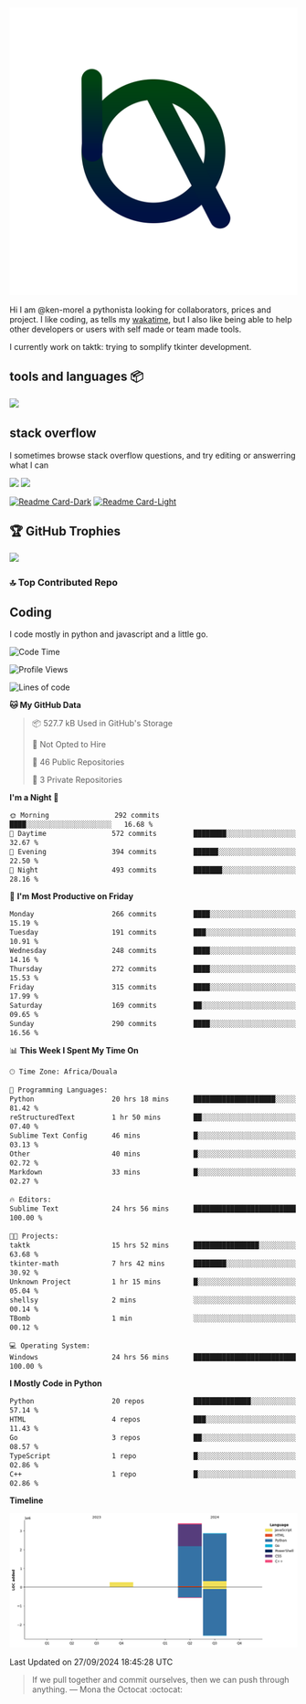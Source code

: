 ![My logo](ama.svg)

Hi I am @ken-morel a pythonista looking for collaborators, prices and project.
I like coding, as tells my [wakatime](https://wakatime.com/@kenmorel), but I also like being able to help
other developers or users with self made or team made tools.

I currently work on taktk: trying to somplify tkinter development.

## tools and languages 📦

![](https://skillicons.dev/icons?i=python,sublime,windows,regex,svg,cpp,arduino,github,gmail,md,powershell&perline=3)

## stack overflow

I sometimes browse stack overflow questions, and try editing or answerring what I can

[![](https://stackoverflow.com/users/flair/22719308.png?theme=dark&cache=300#gh-dark-mode-only)](https://stackoverflow.com/users/22719308/ken-morel#gh-dark-mode-only)
[![](https://stackoverflow.com/users/flair/22719308.png?theme=light&cache=300#gh-light-mode-only)](https://stackoverflow.com/users/22719308/ken-morel#gh-light-mode-only)
<!--## gists
[![Gist Card-Dark](https://ken-morel-stats.vercel.app/api/gist?id=aa1e2aab3af5162a7fc10540d4c6b014&theme=nord&bg_color=00114455&hide_border=true&border_radius=20#gh-dark-mode-only)](https://gist.github.com/ken-morel/aa1e2aab3af5162a7fc10540d4c6b014#gh-dark-mode-only)
[![Gist Card-Light](https://ken-morel-stats.vercel.app/api/gist?id=aa1e2aab3af5162a7fc10540d4c6b014&theme=view&bg_color=aabbff33&hide_border=true&border_radius=20#gh-light-mode-only)](https://gist.github.com/ken-morel/aa1e2aab3af5162a7fc10540d4c6b014#gh-light-mode-only)
-->

[![Readme Card-Dark](https://github-readme-stats.vercel.app/api/pin/?username=ken-morel&repo=gama&theme=nord&bg_color=55114455&hide_border=true&border_radius=20#gh-dark-mode-only)](https://github.com/ken-morel/pyoload#gh-dark-mode-only)
[![Readme Card-Light](https://github-readme-stats.vercel.app/api/pin/?username=ken-morel&repo=gama&theme=view&bg_color=ffaaee33&hide_border=true&border_radius=20#gh-light-mode-only)](https://github.com/ken-morel/pyoload#gh-light-mode-only)

## 🏆 GitHub Trophies
![](https://github-profile-trophy.vercel.app/?username=ken-morel&theme=monokai&bg_color=00554455&column=3&margin-w=10&no-frame=true)

### 🔝 Top Contributed Repo
<!--![](https://github-contributor-stats.vercel.app/api?username=ken-morel&limit=5&theme=nord&combine_all_yearly_contributions=true&border_radius=20&bg_color=22441155&border_radius=20&hide_border=true)
<div align="center">
    <a href="https://github.com/ken-morel">
        <img src="https://github-readme-activity-graph.vercel.app/graph?username=ken-morel&theme=react-dark&hide_border=true&hide_title=false&area=true&custom_title=Total%20contribution%20graph%20in%20all%20repo" width="96%" alt="activity graph">
    </a>
</div>-->



## Coding
I code mostly in python and javascript and a little go.

<!--START_SECTION:waka-->
![Code Time](http://img.shields.io/badge/Code%20Time-479%20hrs%2058%20mins-blue)

![Profile Views](http://img.shields.io/badge/Profile%20Views-4-blue)

![Lines of code](https://img.shields.io/badge/From%20Hello%20World%20I%27ve%20Written-6.5%20million%20lines%20of%20code-blue)

**🐱 My GitHub Data** 

> 📦 527.7 kB Used in GitHub's Storage 
 > 
> 🚫 Not Opted to Hire
 > 
> 📜 46 Public Repositories 
 > 
> 🔑 3 Private Repositories 
 > 
**I'm a Night 🦉** 

```text
🌞 Morning                292 commits         ████░░░░░░░░░░░░░░░░░░░░░   16.68 % 
🌆 Daytime                572 commits         ████████░░░░░░░░░░░░░░░░░   32.67 % 
🌃 Evening                394 commits         ██████░░░░░░░░░░░░░░░░░░░   22.50 % 
🌙 Night                  493 commits         ███████░░░░░░░░░░░░░░░░░░   28.16 % 
```
📅 **I'm Most Productive on Friday** 

```text
Monday                   266 commits         ████░░░░░░░░░░░░░░░░░░░░░   15.19 % 
Tuesday                  191 commits         ███░░░░░░░░░░░░░░░░░░░░░░   10.91 % 
Wednesday                248 commits         ████░░░░░░░░░░░░░░░░░░░░░   14.16 % 
Thursday                 272 commits         ████░░░░░░░░░░░░░░░░░░░░░   15.53 % 
Friday                   315 commits         ████░░░░░░░░░░░░░░░░░░░░░   17.99 % 
Saturday                 169 commits         ██░░░░░░░░░░░░░░░░░░░░░░░   09.65 % 
Sunday                   290 commits         ████░░░░░░░░░░░░░░░░░░░░░   16.56 % 
```


📊 **This Week I Spent My Time On** 

```text
🕑︎ Time Zone: Africa/Douala

💬 Programming Languages: 
Python                   20 hrs 18 mins      ████████████████████░░░░░   81.42 % 
reStructuredText         1 hr 50 mins        ██░░░░░░░░░░░░░░░░░░░░░░░   07.40 % 
Sublime Text Config      46 mins             █░░░░░░░░░░░░░░░░░░░░░░░░   03.13 % 
Other                    40 mins             █░░░░░░░░░░░░░░░░░░░░░░░░   02.72 % 
Markdown                 33 mins             █░░░░░░░░░░░░░░░░░░░░░░░░   02.27 % 

🔥 Editors: 
Sublime Text             24 hrs 56 mins      █████████████████████████   100.00 % 

🐱‍💻 Projects: 
taktk                    15 hrs 52 mins      ████████████████░░░░░░░░░   63.68 % 
tkinter-math             7 hrs 42 mins       ████████░░░░░░░░░░░░░░░░░   30.92 % 
Unknown Project          1 hr 15 mins        █░░░░░░░░░░░░░░░░░░░░░░░░   05.04 % 
shellsy                  2 mins              ░░░░░░░░░░░░░░░░░░░░░░░░░   00.14 % 
TBomb                    1 min               ░░░░░░░░░░░░░░░░░░░░░░░░░   00.12 % 

💻 Operating System: 
Windows                  24 hrs 56 mins      █████████████████████████   100.00 % 
```

**I Mostly Code in Python** 

```text
Python                   20 repos            ██████████████░░░░░░░░░░░   57.14 % 
HTML                     4 repos             ███░░░░░░░░░░░░░░░░░░░░░░   11.43 % 
Go                       3 repos             ██░░░░░░░░░░░░░░░░░░░░░░░   08.57 % 
TypeScript               1 repo              █░░░░░░░░░░░░░░░░░░░░░░░░   02.86 % 
C++                      1 repo              █░░░░░░░░░░░░░░░░░░░░░░░░   02.86 % 
```



**Timeline**

![Lines of Code chart](https://raw.githubusercontent.com/ken-morel/ken-morel/main/assets/bar_graph.png)


 Last Updated on 27/09/2024 18:45:28 UTC
<!--END_SECTION:waka-->
<!--### I call you number:
![Visitor Count](https://profile-counter.glitch.me/{ken-morel}/count.svg)
![](https://komarev.com/ghpvc/?username=ken-morel&color=553300&style=flat&label=views)
-->
> If we pull together and commit ourselves, then we can push through anything.
— Mona the Octocat :octocat:
